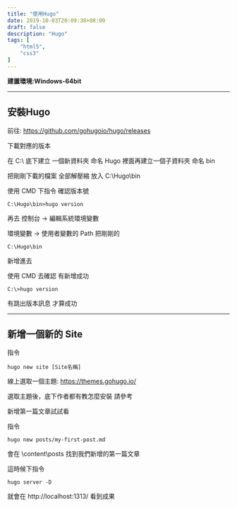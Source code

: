 ```yaml
---
title: "使用Hugo"
date: 2019-10-03T20:09:38+08:00
draft: false
description: "Hugo"
tags: [
    "html5",
    "css3"
]
---
```


**建置環境:Windows-64bit**

----
## 安裝Hugo

前往:
	https://github.com/gohugoio/hugo/releases

下載對應的版本

在 C:\ 底下建立 一個新資料夾 命名 Hugo
裡面再建立一個子資料夾 命名 bin

把剛剛下載的檔案 全部解壓縮 放入 C:\Hugo\bin

使用 CMD 下指令 確認版本號 

	C:\Hugo\bin>hugo version

再去 控制台 -> 編輯系統環境變數 

環境變數 -> 使用者變數的 Path 把剛剛的

	C:\Hugo\bin

新增進去

使用 CMD 去確認 有新增成功

	C:\>hugo version	

有跳出版本訊息 才算成功

----
## 新增一個新的 Site

指令 

	hugo new site [Site名稱]

線上選取一個主題: 
	https://themes.gohugo.io/

選取主題後，底下作者都有教怎麼安裝
請參考

新增第一篇文章試試看

指令

	hugo new posts/my-first-post.md

會在	   \content\posts  找到我們新增的第一篇文章

這時候下指令

	hugo server -D

就會在 http://localhost:1313/ 看到成果